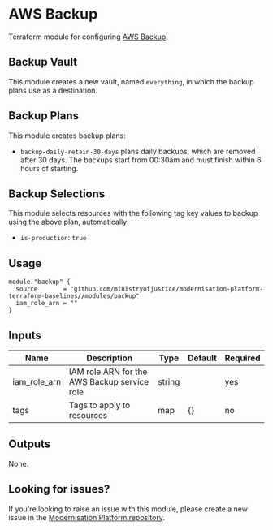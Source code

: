 # AWS Backup

Terraform module for configuring [AWS Backup](https://aws.amazon.com/backup/).

## Backup Vault
This module creates a new vault, named `everything`, in which the backup plans use as a destination.

## Backup Plans
This module creates backup plans:
- `backup-daily-retain-30-days` plans daily backups, which are removed after 30 days. The backups start from 00:30am and must finish within 6 hours of starting.

## Backup Selections
This module selects resources with the following tag key values to backup using the above plan, automatically:
- `is-production`: `true`

## Usage

```
module "backup" {
  source       = "github.com/ministryofjustice/modernisation-platform-terraform-baselines//modules/backup"
  iam_role_arn = ""
}
```

## Inputs
| Name | Description | Type | Default | Required |
|------|-------------|------|---------|----------|
| iam_role_arn | IAM role ARN for the AWS Backup service role | string | | yes |
| tags | Tags to apply to resources | map  | {} | no |

## Outputs
None.

## Looking for issues?
If you're looking to raise an issue with this module, please create a new issue in the [Modernisation Platform repository](https://github.com/ministryofjustice/modernisation-platform/issues).
